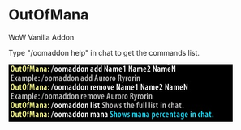 # OutOfMana
WoW Vanilla Addon

Type "/oomaddon help" in chat to get the commands list.

![Help](help.jpg)
